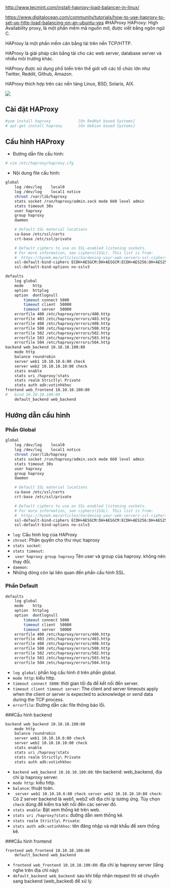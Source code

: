 http://www.tecmint.com/install-haproxy-load-balancer-in-linux/

https://www.digitalocean.com/community/tutorials/how-to-use-haproxy-to-set-up-http-load-balancing-on-an-ubuntu-vps
#HAProxy
HAProxy: High Availability proxy, là một phần mềm mã nguồn mở, được viết bằng ngôn ngữ C.

HAProxy là một phần mềm cân bẳng tải trên nền TCP/HTTP.

HAProxy là giải pháp cân bằng tải cho các web server, database server và nhiều môi trường khác.

HAProxy được sử dụng phổ biến trên thế giới với các tổ chức lớn như Twitter, Reddit, Github, Amazon.

HAProxy thích hợp trên các nền tảng Linux, BSD, Solaris, AIX.

![](http://www.tecmint.com/wp-content/uploads/2015/02/Install-HAProxy-in-Linux-620x293.jpg)

## Cài đặt HAProxy
```sh
#yum install haproxy 			[On RedHat based Systems]
# apt-get install haproxy		[On Debian based Systems]
```

## Cấu hình HAProxy
* Đường dẫn file cấu hình: 
```sh
# vim /etc/haproxy/haproxy.cfg
```
* Nội dung file cấu hình: 
```sh
global
	log /dev/log	local0
	log /dev/log	local1 notice
	chroot /var/lib/haproxy
	stats socket /run/haproxy/admin.sock mode 660 level admin
	stats timeout 30s
	user haproxy
	group haproxy
	daemon

	# Default SSL material locations
	ca-base /etc/ssl/certs
	crt-base /etc/ssl/private

	# Default ciphers to use on SSL-enabled listening sockets.
	# For more information, see ciphers(1SSL). This list is from:
	#  https://hynek.me/articles/hardening-your-web-servers-ssl-ciphers/
	ssl-default-bind-ciphers ECDH+AESGCM:DH+AESGCM:ECDH+AES256:DH+AES256:ECDH+AES128:DH+AES:ECDH+3DES:DH+3DES:RSA+AESGCM:RSA+AES:RSA+3DES:!aNULL:!MD5:!DSS
	ssl-default-bind-options no-sslv3

defaults
	log	global
	mode	http
	option	httplog
	option	dontlognull
        timeout connect 5000
        timeout client  50000
        timeout server  50000
	errorfile 400 /etc/haproxy/errors/400.http
	errorfile 403 /etc/haproxy/errors/403.http
	errorfile 408 /etc/haproxy/errors/408.http
	errorfile 500 /etc/haproxy/errors/500.http
	errorfile 502 /etc/haproxy/errors/502.http
	errorfile 503 /etc/haproxy/errors/503.http
	errorfile 504 /etc/haproxy/errors/504.http
backend web_backend 10.10.10.100:80
	mode http
	balance roundrobin
	server web1 10.10.10.6:80 check
	server web2 10.10.10.10:80 check
	stats enable
	stats uri /haproxy?stats
	stats realm Strictly\ Private
	stats auth adk:votinhkhoc
frontend web_frontend 10.10.10.100:80
#	bind 10.10.10.100:80
	default_backend web_backend
```

## Hướng dẫn cấu hình
### Phần Global
```sh
global
	log /dev/log	local0
	log /dev/log	local1 notice
	chroot /var/lib/haproxy
	stats socket /run/haproxy/admin.sock mode 660 level admin
	stats timeout 30s
	user haproxy
	group haproxy
	daemon

	# Default SSL material locations
	ca-base /etc/ssl/certs
	crt-base /etc/ssl/private

	# Default ciphers to use on SSL-enabled listening sockets.
	# For more information, see ciphers(1SSL). This list is from:
	#  https://hynek.me/articles/hardening-your-web-servers-ssl-ciphers/
	ssl-default-bind-ciphers ECDH+AESGCM:DH+AESGCM:ECDH+AES256:DH+AES256:ECDH+AES128:DH+AES:ECDH+3DES:DH+3DES:RSA+AESGCM:RSA+AES:RSA+3DES:!aNULL:!MD5:!DSS
	ssl-default-bind-options no-sslv3
```
* `log`: Cấu hình log của HAProxy
* `chroot`: Phân quyền cho thư mục haproxy
* `stats socket`:
* `stats timeout`: 
* `	user haproxy
	group haproxy`
Tên user và group  của haproxy. không nên thay đổi.
* `daemon`: 
* Những dòng còn lại liên quan đến phần cấu hình SSL.

### Phần Default
```sh
defaults
	log	global
	mode	http
	option	httplog
	option	dontlognull
        timeout connect 5000
        timeout client  50000
        timeout server  50000
	errorfile 400 /etc/haproxy/errors/400.http
	errorfile 403 /etc/haproxy/errors/403.http
	errorfile 408 /etc/haproxy/errors/408.http
	errorfile 500 /etc/haproxy/errors/500.http
	errorfile 502 /etc/haproxy/errors/502.http
	errorfile 503 /etc/haproxy/errors/503.http
	errorfile 504 /etc/haproxy/errors/504.http
```
* `log global`: phần log cấu hình ở trên phần global.
* `mode http`: kiểu http.
* `timeout connect 5000`: thời gian tối đa để kết nối đến server.
* `timeout client
	timeout server`: The client and server timeouts apply when the client or server is expected to acknowledge or send data during the TCP process. 
* `errorfile`: Đường dẫn các file thông báo lỗi.

###Cấu hình backend
```sh
backend web_backend 10.10.10.100:80
	mode http							
	balance roundrobin
	server web1 10.10.10.6:80 check
	server web2 10.10.10.10:80 check
	stats enable
	stats uri /haproxy?stats
	stats realm Strictly\ Private
	stats auth adk:votinhkhoc
```
* `backend web_backend 10.10.10.100:80`: tên backend: web_backend, địa chỉ ip haproxy server.
* `mode http`: kiểu http.
* `balance`: thuật toán.
* `	server web1 10.10.10.6:80 check
	server web2 10.10.10.10:80 check`: Có 2 server backend là web1, web2 với địa chỉ ip tương ứng. Tùy chọn `check` dùng để kiểm tra kết nối đến các server đó. 
* `stats enable`: Bật xem thống kê trên web.
* `stats uri /haproxy?stats`: đường dẫn xem thống kê.
* `stats realm Strictly\ Private`: 
* `stats auth adk:votinhkhoc`: tên đăng nhập và mật khẩu để xem thống kê.

###Cấu hình frontend
```sh
frontend web_frontend 10.10.10.100:80
	default_backend web_backend
```
* `frontend web_frontend 10.10.10.100:80`: địa chỉ ip haproxy server (lắng nghe trên địa chỉ này)
* `default_backend web_backend`: sau khi tiếp nhận request thì sẽ chuyển sang backend (web_backed) để xử lý.